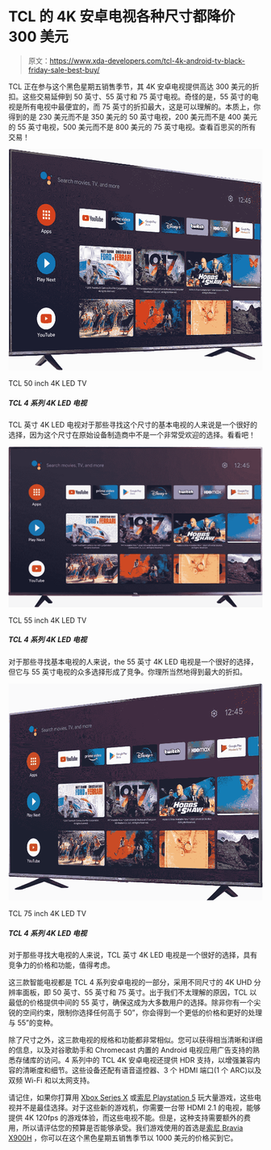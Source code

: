 # TCL 的 4K 安卓电视各种尺寸都降价 300 美元

> 原文：<https://www.xda-developers.com/tcl-4k-android-tv-black-friday-sale-best-buy/>

TCL 正在参与这个黑色星期五销售季节，其 4K 安卓电视提供高达 300 美元的折扣。这些交易延伸到 50 英寸、55 英寸和 75 英寸电视。奇怪的是，55 英寸的电视是所有电视中最便宜的，而 75 英寸的折扣最大，这是可以理解的。本质上，你得到的是 230 美元而不是 350 美元的 50 英寸电视，200 美元而不是 400 美元的 55 英寸电视，500 美元而不是 800 美元的 75 英寸电视。查看百思买的所有交易！

 <picture>![The TCL 50inch 4K LED TV is a good option for those looking for a basic TV at this size, since this size is not a very popular option among OEMs. Check it out!](img/3b3e27ef11ab3b9f4346f7c1115f2a50.png)</picture> 

TCL 50 inch 4K LED TV

##### TCL 4 系列 4K LED 电视

TCL 英寸 4K LED 电视对于那些寻找这个尺寸的基本电视的人来说是一个很好的选择，因为这个尺寸在原始设备制造商中不是一个非常受欢迎的选择。看看吧！

 <picture>![The TCL 55inch 4K LED TV is a good option for those looking for a basic TV, but it competes against the vast sea of options at the 55 inch front. You rightfully get the most discount.](img/85ce5a260f9ffcd6e32c0e4df7a81dff.png)</picture> 

TCL 55 inch 4K LED TV

##### TCL 4 系列 4K LED 电视

对于那些寻找基本电视的人来说，the 55 英寸 4K LED 电视是一个很好的选择，但它与 55 英寸电视的众多选择形成了竞争。你理所当然地得到最大的折扣。

 <picture>![The TCL 75inch 4K LED TV is a good option for those looking for a big TV, with a competitive price tag and features that make it worth consideration.](img/c1fff348b612bbd5b97e53638cf1569b.png)</picture> 

TCL 75 inch 4K LED TV

##### TCL 4 系列 4K LED 电视

对于那些寻找大电视的人来说，TCL 英寸 4K LED 电视是一个很好的选择，具有竞争力的价格和功能，值得考虑。

这三款智能电视都是 TCL 4 系列安卓电视的一部分，采用不同尺寸的 4K UHD 分辨率面板，即 50 英寸、55 英寸和 75 英寸。出于我们不太理解的原因，TCL 以最低的价格提供中间的 55 英寸，确保这成为大多数用户的选择。除非你有一个尖锐的空间约束，限制你选择任何高于 50”，你会得到一个更低的价格和更好的处理与 55”的变种。

除了尺寸之外，这三款电视的规格和功能都非常相似。您可以获得相当清晰和详细的信息，以及对谷歌助手和 Chromecast 内置的 Android 电视应用广告支持的熟悉存储库的访问。4 系列中的 TCL 4K 安卓电视还提供 HDR 支持，以增强兼容内容的清晰度和细节。这些设备还配有语音遥控器、3 个 HDMI 端口(1 个 ARC)以及双频 Wi-Fi 和以太网支持。

请记住，如果你打算用 [Xbox Series X](https://www.xda-developers.com/xbox-series-x-restocks/) 或[索尼 Playstation 5](https://www.xda-developers.com/playstation-5-restocks/) 玩大量游戏，这些电视并不是最佳选择。对于这些新的游戏机，你需要一台带 HDMI 2.1 的电视，能够提供 4K 120fps 的游戏体验，而这些电视不能。但是，这种支持需要额外的费用，所以请评估您的预算是否能够承受。我们游戏使用的首选是[索尼 Bravia X900H](https://www.xda-developers.com/sony-65-bravia-x900h-led-android-tv-black-friday-sale-best-buy/) ，你可以在这个黑色星期五销售季节以 1000 美元的价格买到它。